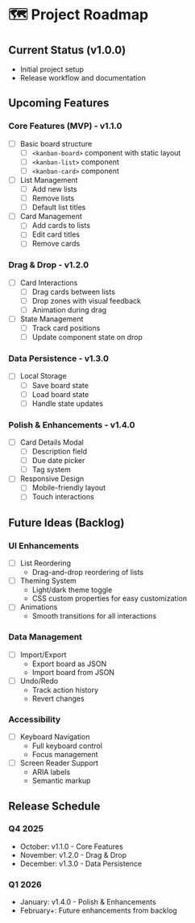 # 🗺️ Project Roadmap

## Current Status (v1.0.0)
- Initial project setup
- Release workflow and documentation

## Upcoming Features

### Core Features (MVP) - v1.1.0
- [ ] Basic board structure
  - [ ] `<kanban-board>` component with static layout
  - [ ] `<kanban-list>` component
  - [ ] `<kanban-card>` component
- [ ] List Management
  - [ ] Add new lists
  - [ ] Remove lists
  - [ ] Default list titles
- [ ] Card Management
  - [ ] Add cards to lists
  - [ ] Edit card titles
  - [ ] Remove cards

### Drag & Drop - v1.2.0
- [ ] Card Interactions
  - [ ] Drag cards between lists
  - [ ] Drop zones with visual feedback
  - [ ] Animation during drag
- [ ] State Management
  - [ ] Track card positions
  - [ ] Update component state on drop

### Data Persistence - v1.3.0
- [ ] Local Storage
  - [ ] Save board state
  - [ ] Load board state
  - [ ] Handle state updates

### Polish & Enhancements - v1.4.0
- [ ] Card Details Modal
  - [ ] Description field
  - [ ] Due date picker
  - [ ] Tag system
- [ ] Responsive Design
  - [ ] Mobile-friendly layout
  - [ ] Touch interactions

## Future Ideas (Backlog)

### UI Enhancements
- [ ] List Reordering
  - Drag-and-drop reordering of lists
- [ ] Theming System
  - Light/dark theme toggle
  - CSS custom properties for easy customization
- [ ] Animations
  - Smooth transitions for all interactions

### Data Management
- [ ] Import/Export
  - Export board as JSON
  - Import board from JSON
- [ ] Undo/Redo
  - Track action history
  - Revert changes

### Accessibility
- [ ] Keyboard Navigation
  - Full keyboard control
  - Focus management
- [ ] Screen Reader Support
  - ARIA labels
  - Semantic markup

## Release Schedule

### Q4 2025
- October: v1.1.0 - Core Features
- November: v1.2.0 - Drag & Drop
- December: v1.3.0 - Data Persistence

### Q1 2026
- January: v1.4.0 - Polish & Enhancements
- February+: Future enhancements from backlog
